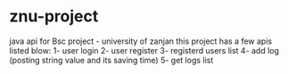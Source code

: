 # znu-project
java api for Bsc project  - university of zanjan
this project has a few apis listed blow:
1- user login
2- user register
3- registerd users list
4- add log (posting string value and its saving time)
5- get logs list
